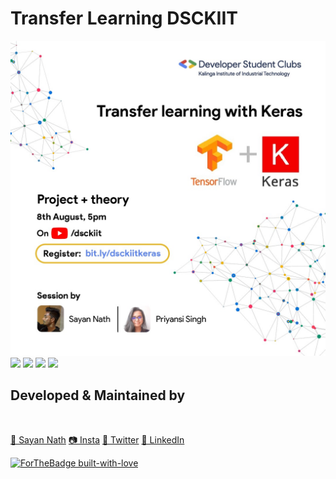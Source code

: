 # Transfer Learning DSCKIIT

<img src="poster.jpeg">
<img src="Graphs/1.jpeg">
<img src="Graphs/2.jpeg">
<img src="Graphs/3.jpeg">
<img src="Graphs/4.jpeg">

## Developed & Maintained by
<br>

[👨 Sayan Nath](https://sayan-nath.web.app/)
[📷 Insta](https://www.instagram.com/sayannath235/)
[🐤 Twitter](https://twitter.com/SayanNa20204009)
[🧳 LinkedIn](https://www.linkedin.com/in/sayan-nath-15a989182/)
<br>

[![ForTheBadge built-with-love](http://ForTheBadge.com/images/badges/built-with-love.svg)](https://github.com/sayannath)
